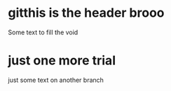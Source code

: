 # gitthis is the header brooo
Some text to fill the void
# just one more trial
just some text on another branch